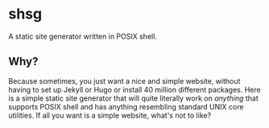 # shsg
A static site generator written in POSIX shell.

## Why?
Because sometimes, you just want a nice and simple website, 
without having to set up Jekyll or Hugo or install 40 
million different packages. Here is a simple static site 
generator that will quite literally work on _anything_ that 
supports POSIX shell and has anything resembling standard
UNIX core utilities. If all you want is a simple website,
what's not to like?

